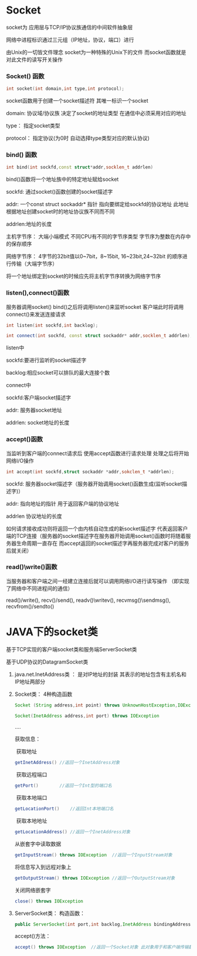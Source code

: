 # Socket

socket为 应用层与TCP/IP协议族通信的中间软件抽象层

网络中进程标识通过三元组（IP地址，协议，端口）进行

由Unix的一切皆文件理念 socket为一种特殊的Unix下的文件 而socket函数就是对此文件的读写开关操作

### Socket() 函数

```cpp
int socket(int domain,int type,int protocol);
```

socket函数用于创建一个socket描述符 其唯一标识一个socket 

domain: 协议域/协议族 决定了socket的地址类型 在通信中必须采用对应的地址

type： 指定socket类型 

protocol： 指定协议(为0时 自动选择type类型对应的默认协议)

### bind() 函数

```cpp
int bind(int sockfd,const struct*addr,socklen_t addrlen)
```

bind()函数将一个地址族中的特定地址赋给socket 

sockfd: 通过socket()函数创建的socket描述字

addr: 一个const struct sockaddr* 指针 指向要绑定给sockfd的协议地址 此地址根据地址创建socket时的地址协议族不同而不同

addrlen:地址的长度 

主机字节序： 大端小端模式 不同CPU有不同的字节序类型 字节序为整数在内存中的保存顺序

网络字节序： 4字节的32bit值以0\~7bit，8\~15bit, 16\~23bit,24\~32bit 的顺序进行传输（大端字节序） 

将一个地址绑定到socket的时候应先将主机字节序转换为网络字节序

### listen(),connect()函数

服务器调用socket() bind()之后将调用listen()来监听socket 客户端此时将调用 connect()来发送连接请求

```cpp
int listen(int sockfd,int backlog);

int connect(int sockfd, const struct sockaddr* addr,socklen_t addrlen);
```

listen中 

sockfd:要进行监听的socket描述字

backlog:相应socket可以排队的最大连接个数

connect中

sockfd:客户端socket描述字 

addr: 服务器socket地址

addrlen: socket地址的长度

### accept()函数

当监听到客户端的connect请求后 使用accept函数进行请求处理 处理之后将开始网络I/O操作 

```cpp
int accept(int sockfd,struct sockaddr *addr,sokclen_t *addrlen);
```

sockfd: 服务器socket描述字（服务器开始调用socket()函数生成(监听socket描述字)） 

addr: 指向地址的指针 用于返回客户端的协议地址

addrlen 协议地址的长度 

如何请求接收成功则将返回一个由内核自动生成的新socket描述字 代表返回客户端的TCP连接（服务器的socket描述字在服务器开始调用socket()函数时将随着服务器生命周期一直存在 而accept返回的socket描述字再服务器完成对客户的服务后就关闭）

### read()\write()函数

当服务器和客户端之间一经建立连接后就可以调用网络I/O进行读写操作 （即实现了网络中不同进程间的通信）

read()/write(), recv()/send(), readv()\writev(), recvmsg()\sendmsg(), recvfrom()/sendto()

 

# JAVA下的socket类

基于TCP实现的客户端socket类和服务端ServerSocket类

基于UDP协议的DatagramSocket类

1. java.net.InetAddress类 ： 是对IP地址的封装 其表示的地址包含有主机名和IP地址两部分

2. Socket类： 4种构造函数

   ```java
   Socket (String address,int point) throws UnknownHostException,IOException
   ```

   ```java
   Socket(InetAddress address,int port) throws IOException
   ```

   ....

   

   获取信息：

   ​	获取地址

   ```java
   getInetAddress() //返回一个InetAddress对象
   ```

   ​	获取远程端口

   ```java
   getPort() 		//返回一个Int型的端口名
   ```

   ​	获取本地端口

   ```java
   getLocationPort()	//返回Int本地端口名
   ```

   ​	获取本地地址

   ```java
   getLocationAddress()	//返回一个InetAddress对象
   ```

   从嵌套字中读取数据

   ```java
   getInputStream() throws IOException	//返回一个InputStream对象
   ```

   将信息写入到远程对象上

   ```java
   getOutputStream() throws IOException	//返回一个OutputStream对象
   ```

   关闭网络嵌套字

   ```java
   close() throws IOException
   ```

3. ServerSocket类：
   构造函数：

   ```java
   public ServerSocket(int port,int backlog,InetAddress bindingAddress) throws IOException	//需要使用已有的InetAddress对象进行构建
   ```

   accept()方法：

   ```java
   accept() throws IOException  //返回一个Socket对象 此对象用于和客户端传输数据
   ```

   

